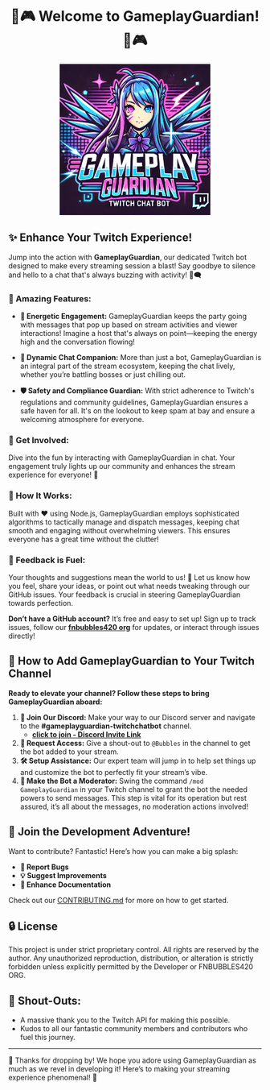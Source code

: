 <div align="center">

# 🌟🎮 Welcome to GameplayGuardian! 🌟🎮

</div>


<div align="center">
  <img src="https://github.com/KernFerm/GameplayGuardian/blob/main/gameplay-guardian.png" width="300">
</div>


## ✨ Enhance Your Twitch Experience!

Jump into the action with **GameplayGuardian**, our dedicated Twitch bot designed to make every streaming session a blast! Say goodbye to silence and hello to a chat that's always buzzing with activity! 🎉🗨️

### 🚀 Amazing Features:

- **📢 Energetic Engagement:** GameplayGuardian keeps the party going with messages that pop up based on stream activities and viewer interactions! Imagine a host that's always on point—keeping the energy high and the conversation flowing!

- **🤖 Dynamic Chat Companion:** More than just a bot, GameplayGuardian is an integral part of the stream ecosystem, keeping the chat lively, whether you’re battling bosses or just chilling out.

- **🛡️ Safety and Compliance Guardian:** With strict adherence to Twitch's regulations and community guidelines, GameplayGuardian ensures a safe haven for all. It's on the lookout to keep spam at bay and ensure a welcoming atmosphere for everyone.

### 🌟 Get Involved:

Dive into the fun by interacting with GameplayGuardian in chat. Your engagement truly lights up our community and enhances the stream experience for everyone! 🌈

### 🔧 How It Works:

Built with ❤️ using Node.js, GameplayGuardian employs sophisticated algorithms to tactically manage and dispatch messages, keeping chat smooth and engaging without overwhelming viewers. This ensures everyone has a great time without the clutter!

### 💌 Feedback is Fuel:

Your thoughts and suggestions mean the world to us! 💬 Let us know how you feel, share your ideas, or point out what needs tweaking through our GitHub issues. Your feedback is crucial in steering GameplayGuardian towards perfection.

**Don’t have a GitHub account?** It’s free and easy to set up! Sign up to track issues, follow our [**fnbubbles420 org**](https://github.com/fnbubbles420-org) for updates, or interact through issues directly!

## 📖 How to Add GameplayGuardian to Your Twitch Channel

**Ready to elevate your channel? Follow these steps to bring GameplayGuardian aboard:**

1. **🔗 Join Our Discord:** Make your way to our Discord server and navigate to the **#gameplayguardian-twitchchatbot** channel.
   - [**click to join - Discord Invite Link**](https://discord.fnbubbles420.org/invite)
3. **📢 Request Access:** Give a shout-out to `@Bubbles` in the channel to get the bot added to your stream.
4. **🛠️ Setup Assistance:** Our expert team will jump in to help set things up and customize the bot to perfectly fit your stream’s vibe.
5. **👑 Make the Bot a Moderator:** Swing the command `/mod GameplayGuardian` in your Twitch channel to grant the bot the needed powers to send messages. This step is vital for its operation but rest assured, it’s all about the messages, no moderation actions involved!

## 🤝 Join the Development Adventure!

Want to contribute? Fantastic! Here’s how you can make a big splash:

- **🐞 Report Bugs**
- **💡 Suggest Improvements**
- **📝 Enhance Documentation**

Check out our [CONTRIBUTING.md](CONTRIBUTING.md) for more on how to get started.

## 🔒 License

This project is under strict proprietary control. All rights are reserved by the author. Any unauthorized reproduction, distribution, or alteration is strictly forbidden unless explicitly permitted by the Developer or FNBUBBLES420 ORG.

## 🙌 Shout-Outs:

- A massive thank you to the Twitch API for making this possible.
- Kudos to all our fantastic community members and contributors who fuel this journey.

---

🎉 Thanks for dropping by! We hope you adore using GameplayGuardian as much as we revel in developing it! Here’s to making your streaming experience phenomenal! 🎉
